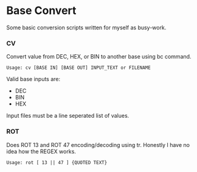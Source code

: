 Base Convert
============

Some basic conversion scripts written for myself as busy-work.

### CV ###

Convert value from DEC, HEX, or BIN to another base using bc command.

	Usage: cv [BASE IN] [BASE OUT] INPUT_TEXT or FILENAME

Valid base inputs are:
* DEC
* BIN
* HEX

Input files must be a line seperated list of values.


### ROT ###

Does ROT 13 and ROT 47 encoding/decoding using tr.
Honestly I have no idea how the REGEX works.

	Usage: rot [ 13 || 47 ] {QUOTED TEXT}

